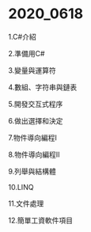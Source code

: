 # 2020_0618

1.C#介紹

2.準備用C#

3.變量與運算符

4.數組、字符串與鏈表

5.開發交互式程序

6.做出選擇和決定

7.物件導向編程I

8.物件導向編程II

9.列舉與結構體

10.LINQ

11.文件處理

12.簡單工資軟件項目